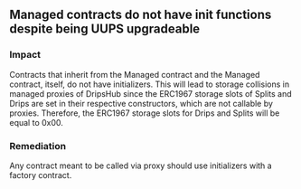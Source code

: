 ## Managed contracts do not have init functions despite being UUPS upgradeable 

### Impact

Contracts that inherit from the Managed contract and the Managed contract, itself, do not have initializers.  This will lead to storage collisions in managed proxies of DripsHub since the ERC1967 storage slots of Splits and Drips are set in their respective constructors, which are not callable by proxies.  Therefore, the ERC1967 storage slots for Drips and Splits will be equal to 0x00.  

### Remediation

Any contract meant to be called via proxy should use initializers with a factory contract.  